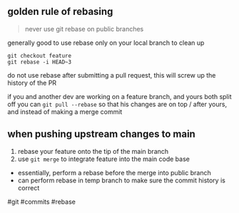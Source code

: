 ## golden rule of rebasing
> never use git rebase on public branches


generally good to use rebase only on your local branch to clean up 

```
git checkout feature
git rebase -i HEAD~3
```

do not use rebase after submitting a pull request, this will screw up the history of the PR


if you and another dev are working on a feature branch, and yours both split off
you can `git pull --rebase` so that his changes are on top / after yours, and instead of making a merge commit

## when pushing upstream changes to main
1. rebase your feature onto the tip of the main branch
2. use `git merge` to integrate feature into the main code base

- essentially, perform a rebase before the merge into public branch 
- can perform rebase in temp branch to make sure the commit history is correct

#git #commits #rebase